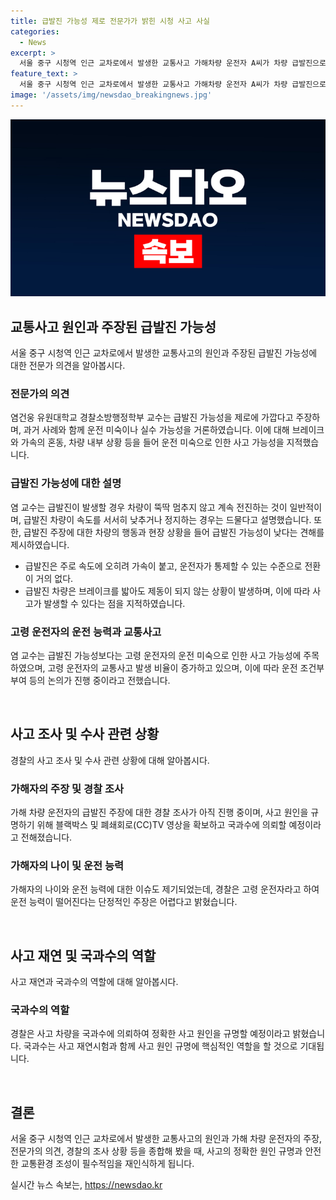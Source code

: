 ```yaml
---
title: 급발진 가능성 제로 전문가가 밝힌 시청 사고 사실
categories:
  - News
excerpt: >
  서울 중구 시청역 인근 교차로에서 발생한 교통사고 가해차량 운전자 A씨가 차량 급발진으로 사고가 발생했다고 주장하고 있는 가운데, 전문가들은 급발진 가능성이 거의 없다는 의견을 제시했다. 염건웅 유원대학교 교수는 급발진보다는 운전 미숙으로 인한 사고 가능성이 높다고 밝혀 경찰 조사와 결과를 기다리고 있다. 특히 고령 운전자의 운전 미숙으로 인한 교통사고가 증가하고 있으며, 사고 원인 규명이 어려운 사례도 있다고 전했다. 경찰은 현재 수사를 진행 중이며, 사고 차량의 블랙박스와 CCTV 영상을 분석하여 정확한 사고 원인을 규명할 예정이라고 밝혔다.
feature_text: >
  서울 중구 시청역 인근 교차로에서 발생한 교통사고 가해차량 운전자 A씨가 차량 급발진으로 사고가 발생했다고 주장하고 있는 가운데, 전문가들은 급발진 가능성이 거의 없다는 의견을 제시했다. 염건웅 유원대학교 교수는 급발진보다는 운전 미숙으로 인한 사고 가능성이 높다고 밝혀 경찰 조사와 결과를 기다리고 있다. 특히 고령 운전자의 운전 미숙으로 인한 교통사고가 증가하고 있으며, 사고 원인 규명이 어려운 사례도 있다고 전했다. 경찰은 현재 수사를 진행 중이며, 사고 차량의 블랙박스와 CCTV 영상을 분석하여 정확한 사고 원인을 규명할 예정이라고 밝혔다.
image: '/assets/img/newsdao_breakingnews.jpg'
---
```


<p><img src="/assets/img/newsdao_breakingnews.jpg" alt="bookingtag 속보" /></p>

<h2 data-ke-size="size26">교통사고 원인과 주장된 급발진 가능성</h2>

<p data-ke-size="size16">서울 중구 시청역 인근 교차로에서 발생한 교통사고의 원인과 주장된 급발진 가능성에 대한 전문가 의견을 알아봅시다.</p>

<h3>전문가의 의견</h3>

<p data-ke-size="size16">염건웅 유원대학교 경찰소방행정학부 교수는 급발진 가능성을 제로에 가깝다고 주장하며, 과거 사례와 함께 운전 미숙이나 실수 가능성을 거론하였습니다. 이에 대해 브레이크와 가속의 혼동, 차량 내부 상황 등을 들어 운전 미숙으로 인한 사고 가능성을 지적했습니다.</p>

<h3>급발진 가능성에 대한 설명</h3>

<p data-ke-size="size16">염 교수는 급발진이 발생할 경우 차량이 뚝딱 멈추지 않고 계속 전진하는 것이 일반적이며, 급발진 차량이 속도를 서서히 낮추거나 정지하는 경우는 드물다고 설명했습니다. 또한, 급발진 주장에 대한 차량의 행동과 현장 상황을 들어 급발진 가능성이 낮다는 견해를 제시하였습니다.</p>

<ul>
  <li>급발진은 주로 속도에 오히려 가속이 붙고, 운전자가 통제할 수 있는 수준으로 전환이 거의 없다.</li>
  <li>급발진 차량은 브레이크를 밟아도 제동이 되지 않는 상황이 발생하며, 이에 따라 사고가 발생할 수 있다는 점을 지적하였습니다.</li>
</ul>

<h3>고령 운전자의 운전 능력과 교통사고</h3>

<p data-ke-size="size16">염 교수는 급발진 가능성보다는 고령 운전자의 운전 미숙으로 인한 사고 가능성에 주목하였으며, 고령 운전자의 교통사고 발생 비율이 증가하고 있으며, 이에 따라 운전 조건부 부여 등의 논의가 진행 중이라고 전했습니다.</p>

<p data-ke-size="size16">&nbsp;</p>

<h2 data-ke-size="size26">사고 조사 및 수사 관련 상황</h2>

<p data-ke-size="size16">경찰의 사고 조사 및 수사 관련 상황에 대해 알아봅시다.</p>

<h3>가해자의 주장 및 경찰 조사</h3>

<p data-ke-size="size16">가해 차량 운전자의 급발진 주장에 대한 경찰 조사가 아직 진행 중이며, 사고 원인을 규명하기 위해 블랙박스 및 폐쇄회로(CC)TV 영상을 확보하고 국과수에 의뢰할 예정이라고 전해졌습니다.</p>

<h3>가해자의 나이 및 운전 능력</h3>

<p data-ke-size="size16">가해자의 나이와 운전 능력에 대한 이슈도 제기되었는데, 경찰은 고령 운전자라고 하여 운전 능력이 떨어진다는 단정적인 주장은 어렵다고 밝혔습니다.</p>

<p data-ke-size="size16">&nbsp;</p>

<h2 data-ke-size="size26">사고 재연 및 국과수의 역할</h2>

<p data-ke-size="size16">사고 재연과 국과수의 역할에 대해 알아봅시다.</p>

<h3>국과수의 역할</h3>

<p data-ke-size="size16">경찰은 사고 차량을 국과수에 의뢰하여 정확한 사고 원인을 규명할 예정이라고 밝혔습니다. 국과수는 사고 재연시험과 함께 사고 원인 규명에 핵심적인 역할을 할 것으로 기대됩니다.</p>

<p data-ke-size="size16">&nbsp;</p>

<h2 data-ke-size="size26">결론</h2>

<p data-ke-size="size16">서울 중구 시청역 인근 교차로에서 발생한 교통사고의 원인과 가해 차량 운전자의 주장, 전문가의 의견, 경찰의 조사 상황 등을 종합해 봤을 때, 사고의 정확한 원인 규명과 안전한 교통환경 조성이 필수적임을 재인식하게 됩니다.</p>
실시간 뉴스 속보는, <a href="https://newsdao.kr" rel="dofollow">https://newsdao.kr</a>


